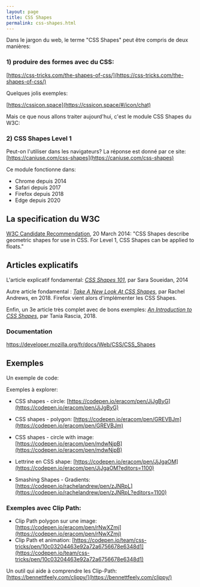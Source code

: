 ```yaml
---
layout: page
title: CSS Shapes
permalink: css-shapes.html
---
```


Dans le jargon du web, le terme "CSS Shapes" peut être compris de deux manières: 

### 1) produire des formes avec du CSS:

[https://css-tricks.com/the-shapes-of-css/](https://css-tricks.com/the-shapes-of-css/)

Quelques jolis exemples:

[https://cssicon.space](https://cssicon.space/#/icon/chat)

Mais ce que nous allons traiter aujourd'hui, c'est le module CSS Shapes du W3C:

### 2) CSS Shapes Level 1

Peut-on l'utiliser dans les navigateurs? La réponse est donné par ce site: 
[https://caniuse.com/css-shapes](https://caniuse.com/css-shapes)

Ce module fonctionne dans:

- Chrome depuis 2014
- Safari depuis 2017
- Firefox depuis 2018
- Edge depuis 2020

## La specification du W3C

[W3C Candidate Recommendation](https://www.w3.org/TR/css-shapes/), 20 March 2014: "CSS Shapes describe geometric shapes for use in CSS. For Level 1, CSS Shapes can be applied to floats."

## Articles explicatifs

L'article explicatif fondamental:
*[CSS Shapes 101](https://alistapart.com/article/css-shapes-101/)*, par Sara Soueidan, 2014

Autre article fondamental : *[Take A New Look At CSS Shapes](https://www.smashingmagazine.com/2018/09/css-shapes/)*, par Rachel Andrews, en 2018. Firefox vient alors d'implémenter les CSS Shapes.

Enfin, un 3e article très complet avec de bons exemples: *[An Introduction to CSS Shapes](https://tympanus.net/codrops/2018/11/29/an-introduction-to-css-shapes/)*, par Tania Rascia, 2018.


### Documentation

https://developer.mozilla.org/fr/docs/Web/CSS/CSS_Shapes

## Exemples

Un exemple de code:


Exemples à explorer: 

- CSS shapes - circle: [https://codepen.io/eracom/pen/JjJgByG](https://codepen.io/eracom/pen/JjJgByG)



- CSS shapes - polygon: [https://codepen.io/eracom/pen/GREVBJm](https://codepen.io/eracom/pen/GREVBJm)



- CSS shapes - circle with image: [https://codepen.io/eracom/pen/mdwNjpB](https://codepen.io/eracom/pen/mdwNjpB)
- Lettrine en CSS shape: [https://codepen.io/eracom/pen/JjJgaOM](https://codepen.io/eracom/pen/JjJgaOM?editors=1100)
- Smashing Shapes - Gradients: [https://codepen.io/rachelandrew/pen/zJNRpL](https://codepen.io/rachelandrew/pen/zJNRpL?editors=1100)

### Exemples avec Clip Path:

- Clip Path polygon sur une image: [https://codepen.io/eracom/pen/rNwXZmj](https://codepen.io/eracom/pen/rNwXZmj)
- Clip Path et animation: [https://codepen.io/team/css-tricks/pen/10c03204463e92a72a6756678e6348d1](https://codepen.io/team/css-tricks/pen/10c03204463e92a72a6756678e6348d1)

Un outil qui aide à comprendre les Clip-Path: [https://bennettfeely.com/clippy/](https://bennettfeely.com/clippy/)